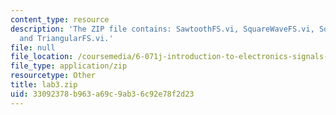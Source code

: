 ```yaml
---
content_type: resource
description: 'The ZIP file contains: SawtoothFS.vi, SquareWaveFS.vi, SquareWaveFS_nterms.vi,
  and TriangularFS.vi.'
file: null
file_location: /coursemedia/6-071j-introduction-to-electronics-signals-and-measurement-spring-2006/33092378b963a69c9ab36c92e78f2d23_lab3.zip
file_type: application/zip
resourcetype: Other
title: lab3.zip
uid: 33092378-b963-a69c-9ab3-6c92e78f2d23
---
```

